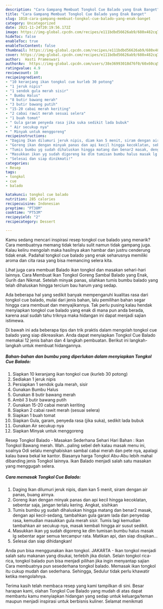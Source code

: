 ```yaml
---
description: "Cara Gampang Membuat Tongkol Cue Balado yang Enak Banget"
title: "Cara Gampang Membuat Tongkol Cue Balado yang Enak Banget"
slug: 1018-cara-gampang-membuat-tongkol-cue-balado-yang-enak-banget
category: Uncategorized
date: 2021-11-24T20:19:56.172Z
image: https://img-global.cpcdn.com/recipes/e111bdbd56626ab9/680x482cq70/tongkol-cue-balado-foto-resep-utama.jpg
hideToc: false
enableToc: true
enableTocContent: false
thumbnail: https://img-global.cpcdn.com/recipes/e111bdbd56626ab9/680x482cq70/tongkol-cue-balado-foto-resep-utama.jpg
cover: https://img-global.cpcdn.com/recipes/e111bdbd56626ab9/680x482cq70/tongkol-cue-balado-foto-resep-utama.jpg
author:  Hasti Prameswari
authorAv:  https://img-global.cpcdn.com/users/38e36993018d76f0/60x60cq50/avatar.jpg
ratingvalue: 4.9
reviewcount: 10
recipeingredient:
- "10 keranjang ikan tongkol cue kurleb 30 potong"
- "1 jeruk nipis"
- "1 sendok gula merah sisir"
- " Bumbu Halus"
- "8 butir bawang merah"
- "3 butir bawang putih"
- "15-20 cabai merah keriting"
- "2 cabai rawit merah sesuai selera"
- "1 buah tomat"
- " Gula garam penyeda rasa jika suka sedikit lada bubuk"
- " Air secukup nya"
- " Minyak untuk menggoreng"
recipeinstructions:
- "Daging Ikan dilumuri jeruk nipis, diam kan 5 menit, siram dengan air panas, buang airnya."
- "Goreng ikan dengan minyak panas dan api kecil hingga kecoklatan, sebentar saja, jangan terlalu kering. Angkat, sisihkan"
- "Tumis bumbu yg sudah dihaluskan hingga matang dan benar2 masak, dengan api kecil-sedang, tambahkan gula garam lada dan penyedap rasa, kemudian masukkan gula merah sisir. Tumis lagi kemudian tambahkan air secukup nya, masak kembali hingga air susut sedikit."
- "Masukkan ikan yg sudah digoreng ke dlm tumisan bumbu halus masak lg sebentar agar semua tercampur rata. Matikan api, dan siap disajikan..."
- "Selesai dan siap dinikmati!"
categories:
- Resep
tags:
- tongkol
- cue
- balado

katakunci: tongkol cue balado 
nutrition: 285 calories
recipecuisine: Indonesian
preptime: "PT38M"
cooktime: "PT53M"
recipeyield: "2"
recipecategory: Dessert

---
```



Kamu sedang mencari inspirasi resep tongkol cue balado yang menarik? Cara membuatnya memang tidak terlalu sulit namun tidak gampang juga. Kalau keliru mengolah maka hasilnya akan hambar dan justru cenderung tidak enak. Padahal tongkol cue balado yang enak seharusnya memiliki aroma dan cita rasa yang bisa memancing selera kita.


Lihat juga cara membuat Balado ikan tongkol dan masakan sehari-hari lainnya. Cara Membuat Ikan Tongkol Goreng Sambal Balado yang Enak, Gurih dan Nikmat. Setelah minyak panas, silahkan tumis bumbu balado yang telah dihaluskan hingga tercium bau harum yang sedap.

Ada beberapa hal yang sedikit banyak mempengaruhi kualitas rasa dari tongkol cue balado, mulai dari jenis bahan, lalu pemilihan bahan segar hingga cara membuat dan menyajikannya. Tak perlu pusing kalau hendak menyiapkan tongkol cue balado yang enak di mana pun anda berada, karena asal sudah tahu triknya maka hidangan ini dapat menjadi sajian istimewa.


Di bawah ini ada beberapa tips dan trik praktis dalam mengolah tongkol cue balado yang siap dikreasikan. Anda dapat menyiapkan Tongkol Cue Balado memakai 12 jenis bahan dan 4 langkah pembuatan. Berikut ini langkah-langkah untuk membuat hidangannya.

<!--inarticleads1-->

##### Bahan-bahan dan bumbu yang diperlukan dalam menyiapkan Tongkol Cue Balado:

1. Siapkan 10 keranjang ikan tongkol cue (kurleb 30 potong)
1. Sediakan 1 jeruk nipis
1. Persiapkan 1 sendok gula merah, sisir
1. Gunakan  Bumbu Halus
1. Gunakan 8 butir bawang merah
1. Ambil 3 butir bawang putih
1. Gunakan 15-20 cabai merah keriting
1. Siapkan 2 cabai rawit merah (sesuai selera)
1. Siapkan 1 buah tomat
1. Siapkan  Gula, garam, penyeda rasa (jika suka), sedikit lada bubuk
1. Gunakan  Air secukup nya
1. Siapkan  Minyak untuk menggoreng


Resep Tongkol Balado - Masakan Sederhana Sehari Hari Bahan : Ikan Tongkol Bawang merah. Wah…paling sebel deh kalau masak menu ini, soalnya Odi selalu menghabiskan sambal cabai merah dan pete nya, apalagi kalau bawa bekal ke kantor. Biasanya harga Tongkol Abu-Abu lebih mahal dibanding jenis Tongkol lainnya. Ikan Balado menjadi salah satu masakan yang menggugah selera. 

<!--inarticleads2-->

##### Cara memasak Tongkol Cue Balado:

1. Daging Ikan dilumuri jeruk nipis, diam kan 5 menit, siram dengan air panas, buang airnya.
1. Goreng ikan dengan minyak panas dan api kecil hingga kecoklatan, sebentar saja, jangan terlalu kering. Angkat, sisihkan
1. Tumis bumbu yg sudah dihaluskan hingga matang dan benar2 masak, dengan api kecil-sedang, tambahkan gula garam lada dan penyedap rasa, kemudian masukkan gula merah sisir. Tumis lagi kemudian tambahkan air secukup nya, masak kembali hingga air susut sedikit.
1. Masukkan ikan yg sudah digoreng ke dlm tumisan bumbu halus masak lg sebentar agar semua tercampur rata. Matikan api, dan siap disajikan...
1. Selesai dan siap dihidangkan!

Anda pun bisa menggunakan ikan tongkol. JAKARTA - Ikan tongkol menjadi salah satu makanan yang disukai, terlebih jika diolah. Selain tongkol rica-rica, tongkol balado pun bisa menjadi pilihan jika ingin menyantap sajian Cara membuatnya pun sesederhana tongkol balado. Memasak ikan tongkol itu cukup mudah dan sederhana. Sehingga, Sedulur tidak perlu khawatir ketika mengolahnya. 

Terima kasih telah membaca resep yang kami tampilkan di sini. Besar harapan kami, olahan Tongkol Cue Balado yang mudah di atas dapat membantu kamu menyiapkan hidangan yang sedap untuk keluarga/teman maupun menjadi inspirasi untuk berbisnis kuliner. Selamat menikmati
